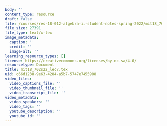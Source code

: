 ```yaml
---
body: ''
content_type: resource
draft: false
file: /courses/res-18-012-algebra-ii-student-notes-spring-2022/mit18_702s22_lec7.tex
file_size: 27391
file_type: text/x-tex
image_metadata:
  caption: ''
  credit: ''
  image-alt: ''
learning_resource_types: []
license: https://creativecommons.org/licenses/by-nc-sa/4.0/
resourcetype: Document
title: mit18_702s22_lec7.tex
uid: c66d1238-9e63-4284-a5b7-5747e7455988
video_files:
  video_captions_file: ''
  video_thumbnail_file: ''
  video_transcript_file: ''
video_metadata:
  video_speakers: ''
  video_tags: ''
  youtube_description: ''
  youtube_id: ''
---
```

